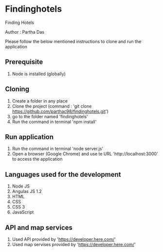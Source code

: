 # Findinghotels
Finding Hotels

Author : Partha Das

Please follow the below mentioned instructions to clone and run the application

Prerequisite
----------------
1. Node is installed (globally)

Cloning
----------------
1. Create a folder in any place
2. Clone the project (command : 'git clone https://github.com/parthac98/findinghotels.git')
3. go to the folder named 'findinghotels'
4. Run the command in terminal 'npm install'

Run application
----------------
1. Run the command in terminal 'node server.js'
2. Open a browser (Google Chrome) and use te URL 'http://localhost:3000' to access the application

Languages used for the development
----------------
1. Node JS
2. Angulas JS 1.2
3. HTML
4. CSS
5. CSS 3
5. JavaScript

API and map services
----------------
1. Used API provided by 'https://developer.here.com/'
2. Used map servises provided by 'https://developer.here.com/'
